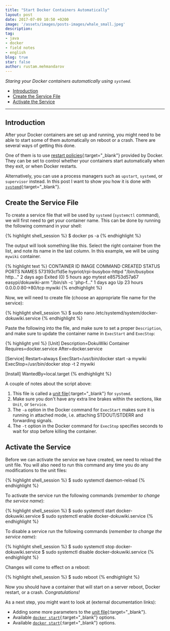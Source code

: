 ```yaml
---
title: "Start Docker Containers Automatically"
layout: post
date: 2017-07-09 10:50 +0200
image: '/assets/images/posts-images/whale_small.jpeg'
description:
tag:
- java
- docker
- field notes
- english
blog: true
star: false
author: rustam.mehmandarov
---
```


_Staring your Docker containers automatically using `systemd`._

- [Introduction](#introduction)
- [Create the Service File](#create-the-service-file)
- [Activate the Service](#activate-the-service)

---

## Introduction

After your Docker containers are set up and running, you might need to be able to start some of them automatically on reboot or a crash. There are several ways of getting this done.

One of them is to use [restart policies][1]{:target="_blank"} provided by Docker. They can be set to control whether your containers start automatically when they exit, or when Docker restarts. 

Alternatively, you can use a process managers such as `upstart`, `systemd`, or `supervisor` instead. In this post I want to show you how it is done with [`systemd`][2]{:target="_blank"}.

## Create the Service File

To create a service file that will be used by `systemd` (`systemctl` command), we will first need to get your container name. This can be done by running the following command in your shell:

{% highlight shell_session %}
$ docker ps -a
{% endhighlight %}

The output will look something like this. Select the right container from the list, and note its name in the last column. In this example, we will be using `mywiki` container.

{% highlight text %}
CONTAINER ID        IMAGE                       COMMAND                  CREATED             STATUS                    PORTS                NAMES
573193cf1d5e        hypriot/rpi-busybox-httpd   "/bin/busybox http..."   2 days ago          Exited (0) 5 hours ago                         mytest
e85753d57a67        easypi/dokuwiki-arm         "/bin/sh -c 'php-f..."   1 days ago          Up 23 hours               0.0.0.0:80->80/tcp   mywiki
{% endhighlight %}

Now, we will need to create file (choose an appropriate file name for the service):

{% highlight shell_session %}
$ sudo nano /etc/systemd/system/docker-dokuwiki.service
{% endhighlight %}

Paste the following into the file, and make sure to set a proper `Description`, and make sure to update the container name in `ExecStart` and `ExecStop`:

{% highlight yml %}
[Unit]
Description=DokuWiki Container
Requires=docker.service
After=docker.service

[Service]
Restart=always
ExecStart=/usr/bin/docker start -a mywiki
ExecStop=/usr/bin/docker stop -t 2 mywiki

[Install]
WantedBy=local.target
{% endhighlight %}

A couple of notes about the script above:
1. This file is called a [unit file][4]{:target="_blank"} for `systemd`.
2. Make sure you don't have any extra line brakes within the sections, like `Unit`, or `Service`.
3. The `-a` option in the Docker command for `ExecStart` makes sure it is running in attached mode, i.e. attaching STDOUT/STDERR and forwarding signals.
4. The `-t` option in the Docker command for `ExecStop` specifies seconds to wait for stop before killing the container.

## Activate the Service

Before we can activate the service we have created, we need to reload the unit file. You will also need to run this command any time you do any modifications to the unit files:

{% highlight shell_session %}
$ sudo systemctl daemon-reload
{% endhighlight %}

To activate the service run the following commands (_remember to change the service name_):

{% highlight shell_session %}
$ sudo systemctl start docker-dokuwiki.service
$ sudo systemctl enable docker-dokuwiki.service
{% endhighlight %}

To disable a service run the following commands (_remember to change the service name_):

{% highlight shell_session %}
$ sudo systemctl stop docker-dokuwiki.service
$ sudo systemctl disable docker-dokuwiki.service
{% endhighlight %}

Changes will come to effect on a reboot:

{% highlight shell_session %}
$ sudo reboot
{% endhighlight %}

Now you should have a container that will start on a server reboot, Docker restart, or a crash. _Congratulations!_

As a next step, you might want to look at (external documentation links):

* Adding some more parameters to the [unit file][4]{:target="_blank"}.
* Available [`docker start`][5]{:target="_blank"} options.
* Available [`docker start`][5]{:target="_blank"} options.



[1]:https://docs.docker.com/engine/admin/start-containers-automatically/
[2]:https://freedesktop.org/wiki/Software/systemd/
[3]:https://www.freedesktop.org/software/systemd/man/systemctl.html#daemon-reload
[4]:https://www.freedesktop.org/software/systemd/man/systemd.unit.html
[5]:https://docs.docker.com/engine/reference/commandline/start/
[6]:https://docs.docker.com/engine/reference/commandline/stop/